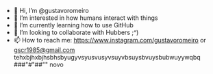 - 👋 Hi, I’m @gustavoromeiro
- 👀 I’m interested in how humans interact with things
- 🌱 I’m currently learning how to use GitHub
- 💞️ I’m looking to collaborate with Hubbers ;^)
- 📫 How to reach me: https://www.instagram.com/gustavoromeiro or gscr1985@gmail.com
tehxbjhxbjhsbhsbyugyvsyusvusyvsuyvbsuysbvuysbubwuyywqbq ###"#"##"" novo
<!---
gustavoromeiro/gustavoromeiro is a ✨ special ✨ repository because its `README.md` (this file) appears on your GitHub profile.
You can click the Preview link to take a look at your changes.
--->
